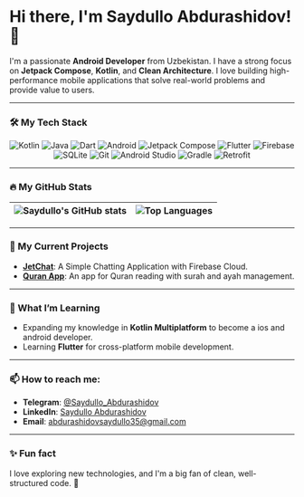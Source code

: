 # Hi there, I'm Saydullo Abdurashidov! 👋

I'm a passionate **Android Developer** from Uzbekistan. I have a strong focus on **Jetpack Compose**, **Kotlin**, and **Clean Architecture**. I love building high-performance mobile applications that solve real-world problems and provide value to users.

---

### 🛠️ My Tech Stack

<p align="center">
  <img src="https://img.shields.io/badge/Kotlin-%230095D5.svg?style=for-the-badge&logo=kotlin&logoColor=white" alt="Kotlin" />
  <img src="https://img.shields.io/badge/Java-%23ED8B00.svg?style=for-the-badge&logo=java&logoColor=white" alt="Java" />
  <img src="https://img.shields.io/badge/Dart-%230175C2.svg?style=for-the-badge&logo=dart&logoColor=white" alt="Dart" />
  <img src="https://img.shields.io/badge/Android-%233DDC84.svg?style=for-the-badge&logo=android&logoColor=white" alt="Android" />
  <img src="https://img.shields.io/badge/Jetpack%20Compose-%2361DAFB.svg?style=for-the-badge&logo=jetpackcompose&logoColor=white" alt="Jetpack Compose" />
  <img src="https://img.shields.io/badge/Flutter-%2302569B.svg?style=for-the-badge&logo=flutter&logoColor=white" alt="Flutter" />
  <img src="https://img.shields.io/badge/Firebase-%23FFCA28.svg?style=for-the-badge&logo=firebase&logoColor=black" alt="Firebase" />
  <img src="https://img.shields.io/badge/SQLite-%23003B57.svg?style=for-the-badge&logo=sqlite&logoColor=white" alt="SQLite" />
  <img src="https://img.shields.io/badge/Git-%23F05032.svg?style=for-the-badge&logo=git&logoColor=white" alt="Git" />
  <img src="https://img.shields.io/badge/Android%20Studio-%233DDC84.svg?style=for-the-badge&logo=androidstudio&logoColor=white" alt="Android Studio" />
  <img src="https://img.shields.io/badge/Gradle-%2302303A.svg?style=for-the-badge&logo=gradle&logoColor=white" alt="Gradle" />
  <img src="https://img.shields.io/badge/Retrofit-%2300599C.svg?style=for-the-badge&logo=retrofit&logoColor=white" alt="Retrofit" />
</p>

---

### 🔥 My GitHub Stats

| <img src="https://github-readme-stats.vercel.app/api?username=abdurashidovvv&show_icons=true&theme=tokyonight" alt="Saydullo's GitHub stats" /> | <img src="https://github-readme-stats.vercel.app/api/top-langs/?username=abdurashidovvv&layout=compact&theme=tokyonight" alt="Top Languages" /> |
| --- | --- |

---

### 🚀 My Current Projects

- **[JetChat]([https://github.com/abdurashidovvv/quran-app](https://github.com/abdurashidovvv/JetChat.git))**: A Simple Chatting Application with Firebase Cloud.
- **[Quran App]([https://github.com/your-username/music-player](https://github.com/abdurashidovvv/Quran.git))**: An app for Quran reading with surah and ayah management.

---

### 🌱 What I’m Learning

- Expanding my knowledge in **Kotlin Multiplatform** to become a ios and android developer.
- Learning **Flutter** for cross-platform mobile development.

---

### 📫 How to reach me:

- **Telegram**: [@Saydullo_Abdurashidov](https://t.me/Saydullo_Abdurashidov)
- **LinkedIn**: [Saydullo Abdurashidov](https://linkedin.com/in/saydullo-abdurashidov)
- **Email**: abdurashidovsaydullo35@gmail.com

---

### ✨ Fun fact

I love exploring new technologies, and I'm a big fan of clean, well-structured code. 🚀

